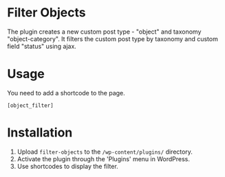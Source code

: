 # Filter Objects
The plugin creates a new custom post type - "object" and taxonomy "object-category". It filters the custom post type by taxonomy and custom field "status" using ajax.

# Usage
You need to add a shortcode to the page.
```
[object_filter]
```

# Installation
1. Upload `filter-objects` to the `/wp-content/plugins/` directory.
2. Activate the plugin through the 'Plugins' menu in WordPress.
3. Use shortcodes to display the filter.